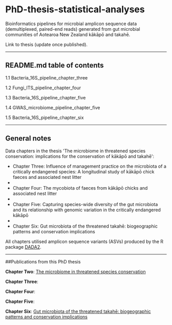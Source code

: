 # PhD-thesis-statistical-analyses

Bioinformatics pipelines for microbial amplicon sequence data (demultiplexed, paired-end reads) generated from gut microbial communities of Aotearoa New Zealand kākāpō and takahē.

Link to thesis (update once published).
***

## README.md table of contents

1.1 Bacteria_16S_pipeline_chapter_three

1.2 Fungi_ITS_pipeline_chapter_four

1.3 Bacteria_16S_pipeline_chapter_five

1.4 GWAS_microbiome_pipeline_chapter_five

1.5 Bacteria_16S_pipeline_chapter_six

***

## General notes

Data chapters in the thesis 'The microbiome in threatened species conservation: implications for the conservation of kākāpō and takahē':

- Chapter Three: Influence of management practice on the microbiota of a critically endangered species: A longitudinal study of kākāpō chick faeces and associated nest litter
- 
- Chapter Four: The mycobiota of faeces from kākāpō chicks and associated nest litter
- 
- Chapter Five: Capturing species-wide diversity of the gut microbiota and its relationship with genomic variation in the critically endangered kākāpō
- 
- Chapter Six: Gut microbiota of the threatened takahē: biogeographic patterns and conservation implications

All chapters utilised amplicon sequence variants (ASVs) produced by the R package [DADA2](https://benjjneb.github.io/dada2/). 

***

##Publications from this PhD thesis

**Chapter Two**: [The microbiome in threatened species conservation](https://www.sciencedirect.com/science/article/pii/S0006320718311145)

**Chapter Three**: 

**Chapter Four**:

**Chapter Five**:

**Chapter Six**: [Gut microbiota of the threatened takahē: biogeographic patterns and conservation implications](https://animalmicrobiome.biomedcentral.com/articles/10.1186/s42523-021-00158-5)
